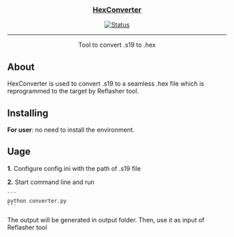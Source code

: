 <p align="center">
  <a href="" rel="noopener">
</p>

<h3 align="center">HexConverter</h3>

<div align="center">

  [![Status](https://img.shields.io/badge/status-active-success.svg)]() 

</div>

---

<p align="center"> Tool to convert .s19 to .hex
    <br> 
</p>

## About <a name = "about"></a>
HexConverter is used to convert .s19 to a seamless .hex file which is reprogrammed to the target by Reflasher tool.

## Installing
**For user**: no need to install the environment.


## Uage 

**1.** Configure config.ini with the path of .s19 file
    
**2.** Start command line and run 
    
    ```
    python converter.py
    ```

The output will be generated in output folder. Then, use it as input of Reflasher tool